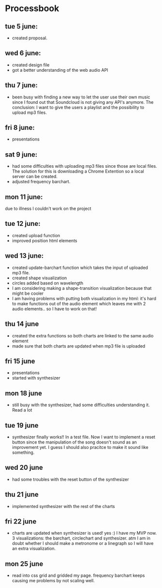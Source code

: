 # Processbook

## **tue 5 june**: 
*	created proposal.

## **wed 6 june**: 
*	created design file
*	got a better understanding of the web audio API

## **thu 7 june**:
*	been busy with finding a new way to let the user use their own music since I found out that Soundcloud is not giving any API's anymore. The conclusion: I want to give the users a playlist and the possibility to upload mp3 files.

## **fri 8 june**: 
* 	presentations

## **sat 9 june**: 
*	had some difficulties with uploading mp3 files since those are local files. The solution for this is downloading a Chrome Extention so a local server can be created.
* 	adjusted frequency barchart.

## **mon 11 june**: 
due to illness I couldn't work on the project

## **tue 12 june**: 
*	created upload function
*	improved position html elements

## **wed 13 june**: 
* 	created update-barchart function which takes the input of uploaded mp3 file.
*	created shape visualization 	
*	circles added based on wavelength
* 	I am considering making a shape-transition visualization because that might be 			cooler
*	I am having problems with putting both visualization in my html: it's hard to make 		functions out of the audio element which leaves me with 2 audio elements.. so I 		have to work on that!

## **thu 14 june**
*	created the extra functions so both charts are linked to the same audio element
*	made sure that both charts are updated when mp3 file is uploaded

## **fri 15 june**
*	presentations
*	started with synthesizer

## **mon 18 june**
*	still busy with the synthesizer, had some difficulties understanding it. Read a lot

## **tue 19 june**
*	synthesizer finally works!! In a test file. Now I want to implement a reset button since the manipulation of the song doesn't sound as an improvement yet. I guess I should also pracitce to make it sound like something.

## **wed 20 june**
*	had some troubles with the reset button of the synthesizer

## **thu 21 june**
*	implemented synthesizer with the rest of the charts

## **fri 22 june**
*	charts are updated when synthesizer is used! yes :) I have my MVP now. 3 visualizations: the barchart, circlechart and synthesizer. atm I am in doubt whether I should make a metronome or a linegraph so I will have an extra visualization.

## **mon 25 june** 
*	read into css grid and gridded my page. frequency barchart keeps causing me problems by not scaling well. 
